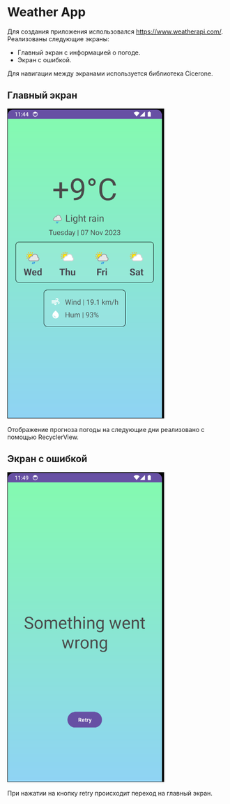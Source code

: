 # Weather App
Для создания приложения использовался https://www.weatherapi.com/.
Реализованы следующие экраны: 
* Главный экран с информацией о погоде.
* Экран с ошибкой.

Для навигации между экранами используется библиотека Cicerone.

## Главный экран
![mainscreen.png](readme/mainscreen.png)

Отображение прогноза погоды на следующие дни реализовано с помощью RecyclerView.

## Экран с ошибкой
![errorscreen.png](readme/errorscreen.png)

При нажатии на кнопку retry происходит переход на главный экран.